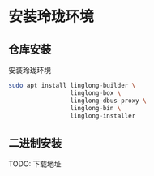# 安装玲珑环境

## 仓库安装

安装玲珑环境

```bash
sudo apt install linglong-builder \ 
                 linglong-box \
                 linglong-dbus-proxy \
                 linglong-bin \
                 linglong-installer
```

## 二进制安装

TODO: 下载地址
